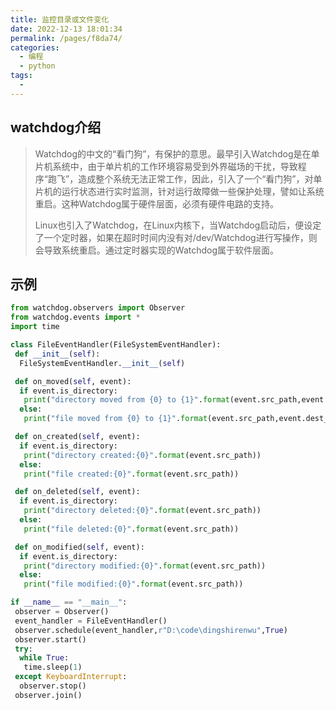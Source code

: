 ```yaml
---
title: 监控目录或文件变化
date: 2022-12-13 18:01:34
permalink: /pages/f8da74/
categories:
  - 编程
  - python
tags:
  - 
---
```


## **watchdog介绍**

> Watchdog的中文的“看门狗”，有保护的意思。最早引入Watchdog是在单片机系统中，由于单片机的工作环境容易受到外界磁场的干扰，导致程序“跑飞”，造成整个系统无法正常工作，因此，引入了一个“看门狗”，对单片机的运行状态进行实时监测，针对运行故障做一些保护处理，譬如让系统重启。这种Watchdog属于硬件层面，必须有硬件电路的支持。  
> 
> Linux也引入了Watchdog，在Linux内核下，当Watchdog启动后，便设定了一个定时器，如果在超时时间内没有对/dev/Watchdog进行写操作，则会导致系统重启。通过定时器实现的Watchdog属于软件层面。

## 示例

```python
from watchdog.observers import Observer
from watchdog.events import *
import time

class FileEventHandler(FileSystemEventHandler):
 def __init__(self):
  FileSystemEventHandler.__init__(self)

 def on_moved(self, event):
  if event.is_directory:
   print("directory moved from {0} to {1}".format(event.src_path,event.dest_path))
  else:
   print("file moved from {0} to {1}".format(event.src_path,event.dest_path))

 def on_created(self, event):
  if event.is_directory:
   print("directory created:{0}".format(event.src_path))
  else:
   print("file created:{0}".format(event.src_path))

 def on_deleted(self, event):
  if event.is_directory:
   print("directory deleted:{0}".format(event.src_path))
  else:
   print("file deleted:{0}".format(event.src_path))

 def on_modified(self, event):
  if event.is_directory:
   print("directory modified:{0}".format(event.src_path))
  else:
   print("file modified:{0}".format(event.src_path))

if __name__ == "__main__":
 observer = Observer()
 event_handler = FileEventHandler()
 observer.schedule(event_handler,r"D:\code\dingshirenwu",True)
 observer.start()
 try:
  while True:
   time.sleep(1)
 except KeyboardInterrupt:
  observer.stop()
 observer.join()
```
